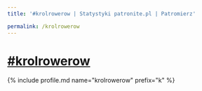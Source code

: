 ```yaml
---
title: '#krolrowerow | Statystyki patronite.pl | Patromierz'

permalink: /krolrowerow
---
```


# [#krolrowerow](https://patronite.pl/krolrowerow)

{% include profile.md name="krolrowerow" prefix="k" %}
